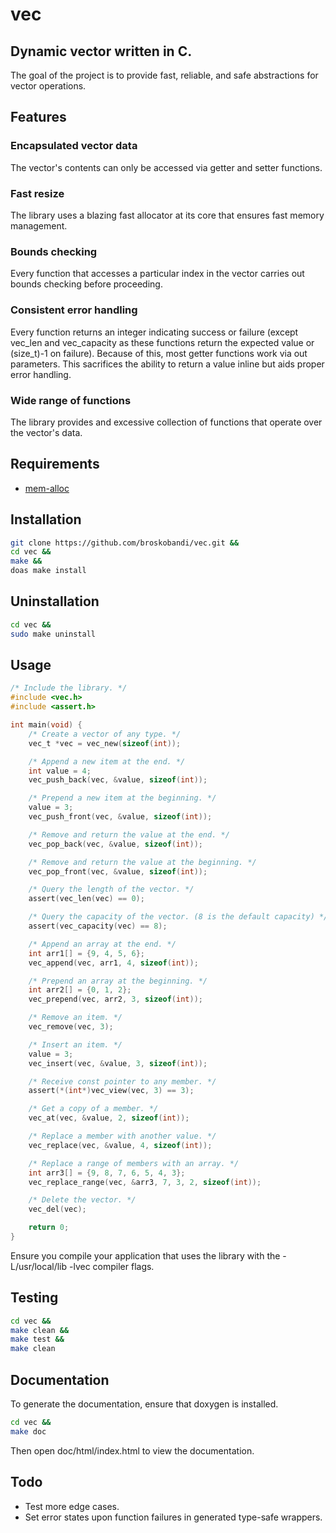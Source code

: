 # vec
## Dynamic vector written in C.
The goal of the project is to provide fast, reliable, and safe abstractions
for vector operations.

## Features
### Encapsulated vector data
The vector's contents can only be accessed via getter and setter functions.
### Fast resize
The library uses a blazing fast allocator at its core that ensures fast 
memory management.
### Bounds checking
Every function that accesses a particular index in the vector carries out 
bounds checking before proceeding.
### Consistent error handling
Every function returns an integer indicating success or failure (except 
vec_len and vec_capacity as these functions return the expected value or 
(size_t)-1 on failure). Because of this, most getter functions work via
out parameters. This sacrifices the ability to return a value inline but 
aids proper error handling.
### Wide range of functions
The library provides and excessive collection of functions that operate over
the vector's data.
## Requirements
- [mem-alloc](https://github.com/broskobandi/mem-alloc.git)
## Installation
```bash
git clone https://github.com/broskobandi/vec.git &&
cd vec &&
make &&
doas make install
```
## Uninstallation
```bash
cd vec &&
sudo make uninstall
```
## Usage
```c
/* Include the library. */
#include <vec.h>
#include <assert.h>

int main(void) {
	/* Create a vector of any type. */
	vec_t *vec = vec_new(sizeof(int));

	/* Append a new item at the end. */
	int value = 4;
	vec_push_back(vec, &value, sizeof(int));

	/* Prepend a new item at the beginning. */
	value = 3;
	vec_push_front(vec, &value, sizeof(int));

	/* Remove and return the value at the end. */
	vec_pop_back(vec, &value, sizeof(int));

	/* Remove and return the value at the beginning. */
	vec_pop_front(vec, &value, sizeof(int));

	/* Query the length of the vector. */
	assert(vec_len(vec) == 0);

	/* Query the capacity of the vector. (8 is the default capacity) */
	assert(vec_capacity(vec) == 8);

	/* Append an array at the end. */
	int arr1[] = {9, 4, 5, 6};
	vec_append(vec, arr1, 4, sizeof(int));

	/* Prepend an array at the beginning. */
	int arr2[] = {0, 1, 2};
	vec_prepend(vec, arr2, 3, sizeof(int));

	/* Remove an item. */
	vec_remove(vec, 3);

	/* Insert an item. */
	value = 3;
	vec_insert(vec, &value, 3, sizeof(int));

	/* Receive const pointer to any member. */
	assert(*(int*)vec_view(vec, 3) == 3);

	/* Get a copy of a member. */
	vec_at(vec, &value, 2, sizeof(int));

	/* Replace a member with another value. */
	vec_replace(vec, &value, 4, sizeof(int));

	/* Replace a range of members with an array. */
	int arr3[] = {9, 8, 7, 6, 5, 4, 3};
	vec_replace_range(vec, &arr3, 7, 3, 2, sizeof(int));

	/* Delete the vector. */
	vec_del(vec);

	return 0;
}
```
Ensure you compile your application that uses the library with the 
-L/usr/local/lib -lvec compiler flags.
## Testing
```bash
cd vec &&
make clean &&
make test &&
make clean
```
## Documentation
To generate the documentation, ensure that doxygen is installed.
```bash
cd vec &&
make doc
```
Then open doc/html/index.html to view the documentation.
## Todo
- Test more edge cases.
- Set error states upon function failures in generated type-safe wrappers.
